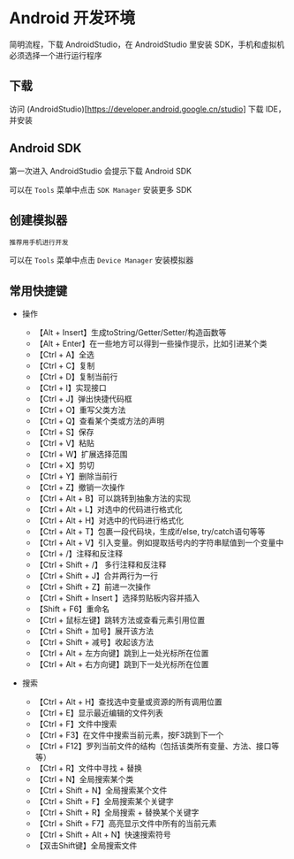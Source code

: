 Android 开发环境
============================

简明流程，下载 AndroidStudio，在 AndroidStudio 里安装 SDK，手机和虚拟机必须选择一个进行运行程序

## 下载

访问 (AndroidStudio)[https://developer.android.google.cn/studio] 下载 IDE，并安装

## Android SDK

第一次进入 AndroidStudio 会提示下载 Android SDK

可以在 `Tools` 菜单中点击 `SDK Manager` 安装更多 SDK

## 创建模拟器
```
推荐用手机进行开发
```
可以在 `Tools` 菜单中点击 `Device Manager` 安装模拟器

## 常用快捷键

* 操作
  * 【Alt + Insert】生成toString/Getter/Setter/构造函数等
  * 【Alt + Enter】在一些地方可以得到一些操作提示，比如引进某个类
  * 【Ctrl + A】全选
  * 【Ctrl + C】复制
  * 【Ctrl + D】复制当前行
  * 【Ctrl + I】实现接口
  * 【Ctrl + J】弹出快捷代码框
  * 【Ctrl + O】重写父类方法
  * 【Ctrl + Q】查看某个类或方法的声明
  * 【Ctrl + S】保存
  * 【Ctrl + V】粘贴
  * 【Ctrl + W】扩展选择范围
  * 【Ctrl + X】剪切
  * 【Ctrl + Y】删除当前行
  * 【Ctrl + Z】撤销一次操作
  * 【Ctrl + Alt + B】可以跳转到抽象方法的实现
  * 【Ctrl + Alt + L】对选中的代码进行格式化
  * 【Ctrl + Alt + H】对选中的代码进行格式化
  * 【Ctrl + Alt + T】包裹一段代码块，生成if/else, try/catch语句等等
  * 【Ctrl + Alt + V】引入变量。例如提取括号内的字符串赋值到一个变量中
  * 【Ctrl + /】注释和反注释
  * 【Ctrl + Shift + /】 多行注释和反注释
  * 【Ctrl + Shift + J】合并两行为一行
  * 【Ctrl + Shift + Z】前进一次操作
  * 【Ctrl + Shift + Insert 】选择剪贴板内容并插入
  * 【Shift + F6】重命名
  * 【Ctrl + 鼠标左键】跳转方法或查看元素引用位置
  * 【Ctrl + Shift + 加号】展开该方法
  * 【Ctrl + Shift + 减号】收起该方法
  * 【Ctrl + Alt + 左方向键】跳到上一处光标所在位置
  * 【Ctrl + Alt + 右方向键】跳到下一处光标所在位置

* 搜索
  * 【Ctrl + Alt + H】查找选中变量或资源的所有调用位置
  * 【Ctrl + E】显示最近编辑的文件列表
  * 【Ctrl + F】文件中搜索
  * 【Ctrl + F3】在文件中搜索当前元素，按F3跳到下一个
  * 【Ctrl + F12】罗列当前文件的结构（包括该类所有变量、方法、接口等等）
  * 【Ctrl + R】文件中寻找 + 替换
  * 【Ctrl + N】全局搜索某个类
  * 【Ctrl + Shift + N】全局搜索某个文件
  * 【Ctrl + Shift + F】全局搜索某个关键字
  * 【Ctrl + Shift + R】全局搜索 + 替换某个关键字
  * 【Ctrl + Shift + F7】高亮显示文件中所有的当前元素
  * 【Ctrl + Shift + Alt + N】快速搜索符号
  * 【双击Shift键】全局搜索文件

